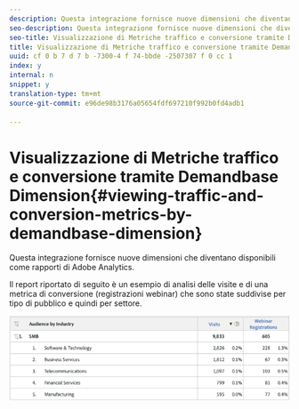```yaml
---
description: Questa integrazione fornisce nuove dimensioni che diventano disponibili come rapporti di Adobe Analytics.
seo-description: Questa integrazione fornisce nuove dimensioni che diventano disponibili come rapporti di Adobe Analytics.
seo-title: Visualizzazione di Metriche traffico e conversione tramite Demandbase Dimension
title: Visualizzazione di Metriche traffico e conversione tramite Demandbase Dimension
uuid: cf 0 b 7 d 7 b -7300-4 f 74-bbde -2507307 f 0 cc 1
index: y
internal: n
snippet: y
translation-type: tm+mt
source-git-commit: e96de98b3176a05654fdf697210f992b0fd4adb1

---
```



# Visualizzazione di Metriche traffico e conversione tramite Demandbase Dimension{#viewing-traffic-and-conversion-metrics-by-demandbase-dimension}

Questa integrazione fornisce nuove dimensioni che diventano disponibili come rapporti di Adobe Analytics.

Il report riportato di seguito è un esempio di analisi delle visite e di una metrica di conversione (registrazioni webinar) che sono state suddivise per tipo di pubblico e quindi per settore.

![](assets/metrics_db_dimensions.png)

